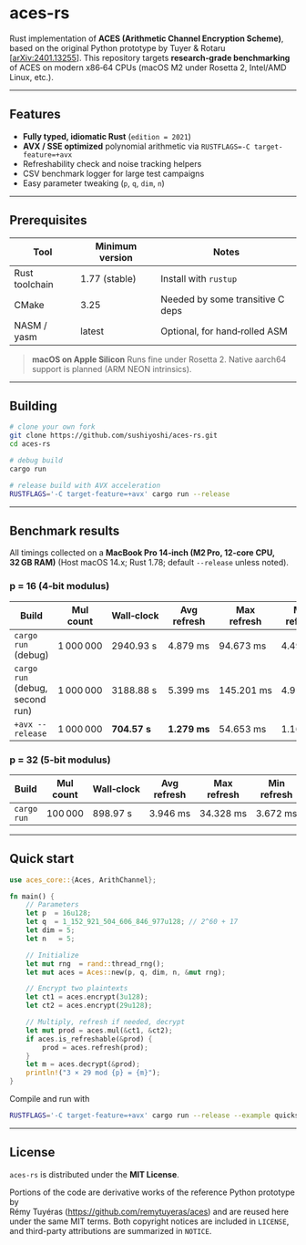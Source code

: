 # aces-rs

Rust implementation of **ACES (Arithmetic Channel Encryption Scheme)**, based on the original Python prototype by Tuyer & Rotaru \[[arXiv:2401.13255](https://arxiv.org/abs/2401.13255)].  This repository targets **research‑grade benchmarking** of ACES on modern x86‑64 CPUs (macOS M2 under Rosetta 2, Intel/AMD Linux, etc.).

---

## Features

* **Fully typed, idiomatic Rust** (`edition = 2021`)
* **AVX / SSE optimized** polynomial arithmetic via `RUSTFLAGS=-C target-feature=+avx`
* Refreshability check and noise tracking helpers
* CSV benchmark logger for large test campaigns
* Easy parameter tweaking (`p`, `q`, `dim`, `n`)

---

## Prerequisites

| Tool           | Minimum version | Notes                            |
| -------------- | --------------- | -------------------------------- |
| Rust toolchain | 1.77 (stable)   | Install with `rustup`            |
| CMake          | 3.25            | Needed by some transitive C deps |
| NASM / yasm    | latest          | Optional, for hand‑rolled ASM    |

> **macOS on Apple Silicon**
> Runs fine under Rosetta 2. Native aarch64 support is planned (ARM NEON intrinsics).

---

## Building

```bash
# clone your own fork
git clone https://github.com/sushiyoshi/aces-rs.git
cd aces-rs

# debug build
cargo run

# release build with AVX acceleration
RUSTFLAGS='-C target-feature=+avx' cargo run --release
```

---

## Benchmark results

All timings collected on a **MacBook Pro 14‑inch (M2 Pro, 12‑core CPU, 32 GB RAM)**
(Host macOS 14.x; Rust 1.78; default `--release` unless noted).

### p = 16 (4‑bit modulus)

| Build                           | Mul count | Wall‑clock   | Avg refresh  | Max refresh | Min refresh |
| ------------------------------- | --------- | ------------ | ------------ | ----------- | ----------- |
| `cargo run` (debug)             | 1 000 000 | 2940.93 s    | 4.879 ms     | 94.673 ms   | 4.498 ms    |
| `cargo run` (debug, second run) | 1 000 000 | 3188.88 s    | 5.399 ms     | 145.201 ms  | 4.911 ms    |
| `+avx --release`                | 1 000 000 | **704.57 s** | **1.279 ms** | 54.653 ms   | 1.169 ms    |

### p = 32 (5‑bit modulus)

| Build       | Mul count | Wall‑clock | Avg refresh | Max refresh | Min refresh |
| ----------- | --------- | ---------- | ----------- | ----------- | ----------- |
| `cargo run` | 100 000   | 898.97 s   | 3.946 ms    | 34.328 ms   | 3.672 ms    |

---

## Quick start

```rust
use aces_core::{Aces, ArithChannel};

fn main() {
    // Parameters
    let p  = 16u128;
    let q  = 1_152_921_504_606_846_977u128; // 2^60 + 17
    let dim = 5;
    let n   = 5;

    // Initialize
    let mut rng  = rand::thread_rng();
    let mut aces = Aces::new(p, q, dim, n, &mut rng);

    // Encrypt two plaintexts
    let ct1 = aces.encrypt(3u128);
    let ct2 = aces.encrypt(29u128);

    // Multiply, refresh if needed, decrypt
    let mut prod = aces.mul(&ct1, &ct2);
    if aces.is_refreshable(&prod) {
        prod = aces.refresh(prod);
    }
    let m = aces.decrypt(&prod);
    println!("3 × 29 mod {p} = {m}");
}
```

Compile and run with

```bash
RUSTFLAGS='-C target-feature=+avx' cargo run --release --example quickstart
```

---

## License

`aces-rs` is distributed under the **MIT License**.

Portions of the code are derivative works of the reference Python prototype by  
Rémy Tuyéras (<https://github.com/remytuyeras/aces>) and are reused here under the
same MIT terms.  Both copyright notices are included in `LICENSE`, and
third-party attributions are summarized in `NOTICE`.

